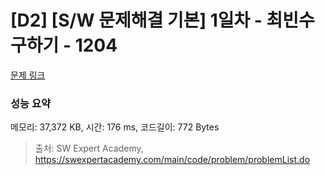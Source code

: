 # [D2] [S/W 문제해결 기본] 1일차 - 최빈수 구하기 - 1204 

[문제 링크](https://swexpertacademy.com/main/code/problem/problemDetail.do?contestProbId=AV13zo1KAAACFAYh) 

### 성능 요약

메모리: 37,372 KB, 시간: 176 ms, 코드길이: 772 Bytes



> 출처: SW Expert Academy, https://swexpertacademy.com/main/code/problem/problemList.do